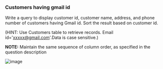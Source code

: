### Customers having gmail id

Write a query to display customer id, customer name, address, and phone number of customers having Gmail id.  Sort the result based on customer id.

(HINT: Use Customers table to retrieve records. Email id='xxxxx@gmail.com'.Data is case sensitive.)

**NOTE:** Maintain the same sequence of column order, as specified in the question description

![image](https://github.com/abhisheks008/Cognizant-Java-FSE-Hands-ons-2023/assets/68724349/d9f1a12d-45b7-4c73-a5d3-118404b57666)
